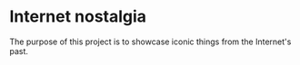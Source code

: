 # Internet nostalgia
The purpose of this project is to showcase iconic things from the Internet's past.
